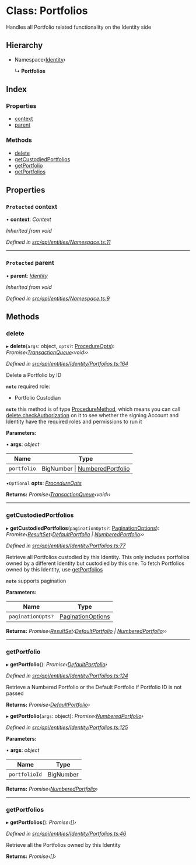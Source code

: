 # Class: Portfolios

Handles all Portfolio related functionality on the Identity side

## Hierarchy

* Namespace‹[Identity](identity.md)›

  ↳ **Portfolios**

## Index

### Properties

* [context](portfolios.md#protected-context)
* [parent](portfolios.md#protected-parent)

### Methods

* [delete](portfolios.md#delete)
* [getCustodiedPortfolios](portfolios.md#getcustodiedportfolios)
* [getPortfolio](portfolios.md#getportfolio)
* [getPortfolios](portfolios.md#getportfolios)

## Properties

### `Protected` context

• **context**: *Context*

*Inherited from void*

*Defined in [src/api/entities/Namespace.ts:11](https://github.com/PolymathNetwork/polymesh-sdk/blob/38ee8078/src/api/entities/Namespace.ts#L11)*

___

### `Protected` parent

• **parent**: *[Identity](identity.md)*

*Inherited from void*

*Defined in [src/api/entities/Namespace.ts:9](https://github.com/PolymathNetwork/polymesh-sdk/blob/38ee8078/src/api/entities/Namespace.ts#L9)*

## Methods

###  delete

▸ **delete**(`args`: object, `opts?`: [ProcedureOpts](../interfaces/procedureopts.md)): *Promise‹[TransactionQueue](transactionqueue.md)‹void››*

*Defined in [src/api/entities/Identity/Portfolios.ts:164](https://github.com/PolymathNetwork/polymesh-sdk/blob/38ee8078/src/api/entities/Identity/Portfolios.ts#L164)*

Delete a Portfolio by ID

**`note`** required role:
  - Portfolio Custodian

**`note`** this method is of type [ProcedureMethod](../interfaces/proceduremethod.md), which means you can call [delete.checkAuthorization](../interfaces/proceduremethod.md#checkauthorization)
  on it to see whether the signing Account and Identity have the required roles and permissions to run it

**Parameters:**

▪ **args**: *object*

Name | Type |
------ | ------ |
`portfolio` | BigNumber &#124; [NumberedPortfolio](numberedportfolio.md) |

▪`Optional`  **opts**: *[ProcedureOpts](../interfaces/procedureopts.md)*

**Returns:** *Promise‹[TransactionQueue](transactionqueue.md)‹void››*

___

###  getCustodiedPortfolios

▸ **getCustodiedPortfolios**(`paginationOpts?`: [PaginationOptions](../interfaces/paginationoptions.md)): *Promise‹[ResultSet](../interfaces/resultset.md)‹[DefaultPortfolio](defaultportfolio.md) | [NumberedPortfolio](numberedportfolio.md)››*

*Defined in [src/api/entities/Identity/Portfolios.ts:77](https://github.com/PolymathNetwork/polymesh-sdk/blob/38ee8078/src/api/entities/Identity/Portfolios.ts#L77)*

Retrieve all Portfolios custodied by this Identity.
  This only includes portfolios owned by a different Identity but custodied by this one.
  To fetch Portfolios owned by this Identity, use [getPortfolios](portfolios.md#getportfolios)

**`note`** supports pagination

**Parameters:**

Name | Type |
------ | ------ |
`paginationOpts?` | [PaginationOptions](../interfaces/paginationoptions.md) |

**Returns:** *Promise‹[ResultSet](../interfaces/resultset.md)‹[DefaultPortfolio](defaultportfolio.md) | [NumberedPortfolio](numberedportfolio.md)››*

___

###  getPortfolio

▸ **getPortfolio**(): *Promise‹[DefaultPortfolio](defaultportfolio.md)›*

*Defined in [src/api/entities/Identity/Portfolios.ts:124](https://github.com/PolymathNetwork/polymesh-sdk/blob/38ee8078/src/api/entities/Identity/Portfolios.ts#L124)*

Retrieve a Numbered Portfolio or the Default Portfolio if Portfolio ID is not passed

**Returns:** *Promise‹[DefaultPortfolio](defaultportfolio.md)›*

▸ **getPortfolio**(`args`: object): *Promise‹[NumberedPortfolio](numberedportfolio.md)›*

*Defined in [src/api/entities/Identity/Portfolios.ts:125](https://github.com/PolymathNetwork/polymesh-sdk/blob/38ee8078/src/api/entities/Identity/Portfolios.ts#L125)*

**Parameters:**

▪ **args**: *object*

Name | Type |
------ | ------ |
`portfolioId` | BigNumber |

**Returns:** *Promise‹[NumberedPortfolio](numberedportfolio.md)›*

___

###  getPortfolios

▸ **getPortfolios**(): *Promise‹[]›*

*Defined in [src/api/entities/Identity/Portfolios.ts:46](https://github.com/PolymathNetwork/polymesh-sdk/blob/38ee8078/src/api/entities/Identity/Portfolios.ts#L46)*

Retrieve all the Portfolios owned by this Identity

**Returns:** *Promise‹[]›*
